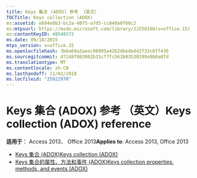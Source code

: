 ```yaml
---
title: Keys 集合 (ADOX) 参考 （英文）
TOCTitle: Keys collection (ADOX)
ms:assetid: e604e8b3-bc2a-4075-a7d5-cc840a0f66c2
ms:mtpsurl: https://msdn.microsoft.com/library/JJ250168(v=office.15)
ms:contentKeyID: 48548372
ms.date: 09/18/2015
mtps_version: v=office.15
ms.openlocfilehash: 3b6e69a3aeec98995e4262dbeded42f33c8ff436
ms.sourcegitcommit: d7248f803002b31cf7fc561b03530199a9b0a8fd
ms.translationtype: MT
ms.contentlocale: zh-CN
ms.lasthandoff: 11/02/2018
ms.locfileid: "25922970"
---
```

# <a name="keys-collection-adox-reference"></a><span data-ttu-id="99290-102">Keys 集合 (ADOX) 参考 （英文）</span><span class="sxs-lookup"><span data-stu-id="99290-102">Keys collection (ADOX) reference</span></span>

<span data-ttu-id="99290-103">**适用于**： Access 2013、 Office 2013</span><span class="sxs-lookup"><span data-stu-id="99290-103">**Applies to**: Access 2013, Office 2013</span></span>

- [<span data-ttu-id="99290-104">Keys 集合 (ADOX)</span><span class="sxs-lookup"><span data-stu-id="99290-104">Keys collection (ADOX)</span></span>](keys-collection-adox.md)
- [<span data-ttu-id="99290-105">Keys 集合的属性、方法和事件 (ADOX)</span><span class="sxs-lookup"><span data-stu-id="99290-105">Keys collection properties, methods, and events (ADOX)</span></span>](keys-collection-properties-methods-and-events-adox.md)

